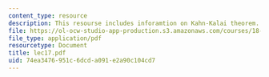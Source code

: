 ```yaml
---
content_type: resource
description: This resourse includes inforamtion on Kahn-Kalai theorem.
file: https://ol-ocw-studio-app-production.s3.amazonaws.com/courses/18-315-combinatorial-theory-introduction-to-graph-theory-extremal-and-enumerative-combinatorics-spring-2005/74ea3476951c6dcda091e2a90c104cd7_lec17.pdf
file_type: application/pdf
resourcetype: Document
title: lec17.pdf
uid: 74ea3476-951c-6dcd-a091-e2a90c104cd7
---
```

